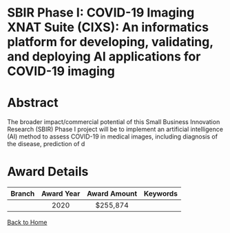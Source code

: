 
SBIR Phase I: COVID-19 Imaging XNAT Suite (CIXS): An informatics platform for developing, validating, and deploying AI applications for COVID-19 imaging
========================================================================================================================================================

# Abstract


The broader impact/commercial potential of this Small Business Innovation Research (SBIR) Phase I project will be to implement an artificial intelligence (AI) method to assess COVID-19 in medical images, including diagnosis of the disease, prediction of d  

# Award Details

|Branch|Award Year|Award Amount|Keywords|
| :---: | :---: | :---: | :---: |
||2020|$255,874||
  
  


[Back to Home](https://github.com/chrischow/dod_sbir_awards/CC/#664)